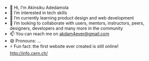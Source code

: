 - 👋 Hi, I’m Akinsiku Adedamola
- 👀 I’m interested in tech skills
- 🌱 I’m currently learning product design and web development
- 💞️ I’m looking to collaborate with users, mentors, instructors, peers, designers, developers and many more in the community
- 📫 You can reach me on akdam4ever@gmail.com
- 😄 Pronouns: ...
- ⚡ Fun fact: the first website ever created is still online! http://info.cern.ch/

<!---
Akdam4ever/Akdam4ever is a ✨ special ✨ repository because its `README.md` (this file) appears on your GitHub profile.
You can click the Preview link to take a look at your changes.
--->
